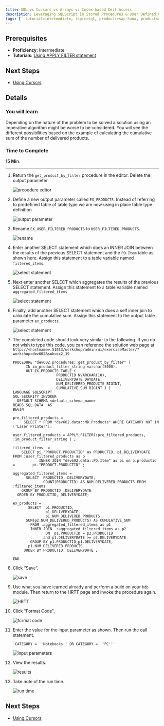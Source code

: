 ```yaml
---
title: SQL vs Cursors vs Arrays vs Index-based Cell Access 
description: Leveraging SQLScript in Stored Procedures & User Defined Functions
tags: [  tutorial>intermediate, topic>sql, products>sap-hana, products>sap-hana\,-express-edition ]
---
```

## Prerequisites  
 - **Proficiency:** Intermediate
 - **Tutorials:** [Using APPLY FILTER statement](http://www.sap.com/developer/tutorials/xsa-sqlscript-applyfilter.html)

## Next Steps
 - [Using Cursors](http://www.sap.com/developer/tutorials/xsa-sqlscript-usingcursor.html)

## Details
### You will learn  
Depending on the nature of the problem to be solved a solution using an imperative algorithm might be worse to be considered. You will see the different possibilities based on the example of calculating the cumulative sum of the number of delivered products.

### Time to Complete
**15 Min**.

---

1. Return the `get_product_by_filter` procedure in the editor. Delete the output parameter.

	![prcoedure editor](1.png)

2. Define a new output parameter called `EX_PRODUCTS`. Instead of referring to predefined table of table type we are now using in place table type definition

	![output parameter](2.png)

3. Rename `EX_USER_FILTERED_PRODUCTS` to `USER_FILTERED_PRODUCTS`.

	![rename](3.png)

4. Enter another SELECT statement which does an INNER JOIN between the results of the previous SELECT statement and the `PO.Item` table as shown here. Assign this statement to a table variable named `filtered_items`.

	![select statement](4.png)

5. Next enter another SELECT which aggregates the results of the previous SELECT statement. Assign this statement to a table variable named `aggregated_filtered_items`

	![select statement](5.png)

6. Finally, add another SELECT statement which does a self inner join to calculate the cumulative sum. Assign this statement to the output table parameter `ex_products`.

	![select statement](6.png)
 
7. The completed code should look very similar to the following. If you do not wish to type this code, you can reference the solution web page at `http://<hostname>:51013/workshop/admin/ui/exerciseMaster/?workshop=dev602&sub=ex2_19`

	```
	PROCEDURE "dev602.procedures::get_product_by_filter" (          IN im_product_filter_string varchar(5000),           OUT EX_PRODUCTS TABLE (                        PRODUCTID NVARCHAR(10),                        DELIVERYDATE DAYDATE,                        NUM_DELIVERED_PRODUCTS BIGINT,                        CUMULATIVE_SUM BIGINT ) )   LANGUAGE SQLSCRIPT   SQL SECURITY INVOKER    --DEFAULT SCHEMA <default_schema_name>   READS SQL DATA  AS	BEGIN   	pre_filtered_products =          SELECT * FROM "dev602.data::MD.Products" WHERE CATEGORY NOT IN ('Laser Printer');         	user_filtered_products = APPLY_FILTER(:pre_filtered_products, :im_product_filter_string ) ;  	filtered_items  =         SELECT pi."PRODUCT.PRODUCTID" as PRODUCTID, pi.DELIVERYDATE  		FROM :user_filtered_products as p                INNER JOIN "dev602.data::PO.Item" as pi on p.productid = 		pi."PRODUCT.PRODUCTID" ;   aggregated_filtered_items =           SELECT  PRODUCTID, DELIVERYDATE,                   COUNT(PRODUCTID) AS NUM_DELIVERED_PRODUCTS FROM :filtered_items        GROUP BY PRODUCTID ,DELIVERYDATE      ORDER BY PRODUCTID, DELIVERYDATE;                                                                              	ex_products =           SELECT  p1.PRODUCTID,                    p1.DELIVERYDATE,                    p1.NUM_DELIVERED_PRODUCTS,           SUM(p2.NUM_DELIVERED_PRODUCTS) AS CUMULATIVE_SUM               FROM :aggregated_filtered_items as p1             INNER JOIN  :aggregated_filtered_items as p2                    ON  p1.PRODUCTID = p2.PRODUCTID                          and p1.DELIVERYDATE >= p2.DELIVERYDATE              GROUP BY p1.PRODUCTID,p1.DELIVERYDATE,            p1.NUM_DELIVERED_PRODUCTS         ORDER BY PRODUCTID, DELIVERYDATE ;	END
	```
	
8. Click “Save”.

	![save](8.png)

9. Use what you have learned already and perform a build on your `hdb` module. Then return to the HRTT page and invoke the procedure again.

	![HRTT](9.png)

10. Click "Format Code".

	![format code](10.png)

11. Enter the value for the input parameter as shown. Then run the call statement. 

	```
	'CATEGORY = ''Notebooks'' OR CATEGORY = ''PC'''
	```

	![input parameters](11.png)

12. View the results.

	![results](12.png)

13. Take note of the run time.

	![run time](13.png)

## Next Steps
 - [Using Cursors](http://www.sap.com/developer/tutorials/xsa-sqlscript-usingcursor.html)
